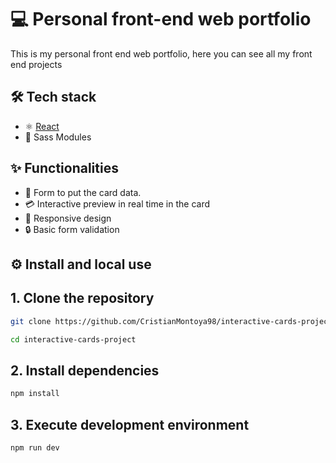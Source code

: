 # 💻 Personal front-end web portfolio
This is my personal front end web portfolio, here you can see all my front end projects

## 🛠️ Tech stack

- ⚛️ [React](https://reactjs.org/)
- 💅 Sass Modules

## ✨ Functionalities

- 🧾 Form to put the card data.
- 💳 Interactive preview in real time in the card
- 📱 Responsive design
- 🔒 Basic form validation

## ⚙️ Install and local use
## 1. Clone the repository
```bash
git clone https://github.com/CristianMontoya98/interactive-cards-project.git
```
```bash
cd interactive-cards-project
```
## 2. Install dependencies
```bash
npm install
```
## 3. Execute development environment
```bash
npm run dev
```

